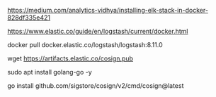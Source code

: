 https://medium.com/analytics-vidhya/installing-elk-stack-in-docker-828df335e421


https://www.elastic.co/guide/en/logstash/current/docker.html

docker pull docker.elastic.co/logstash/logstash:8.11.0

wget https://artifacts.elastic.co/cosign.pub

sudo apt install golang-go -y


go install github.com/sigstore/cosign/v2/cmd/cosign@latest






